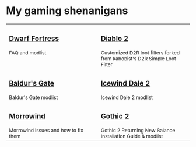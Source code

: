 # My gaming shenanigans

<table>
  <tr>
    <td width="50%" valign="top">
      <h3><a href="https://github.com/the-overdriven/Dwarf-Fortress-stuff">Dwarf Fortress</a></h3>
      <sup>FAQ and modlist</sup>
    </td>
    <td width="50%" valign="top">
      <h3><a href="https://github.com/the-overdriven/D2R-simple-loot-filter-custom">Diablo 2</a></h3>
      <sup>Customized D2R loot filters forked from kabobist's D2R Simple Loot Filter</sup>
    </td>
  </tr>
  <tr>
    <td width="50%" valign="top">
      <h3><a href="https://github.com/the-overdriven/Baldurs-Gate-modlist">Baldur's Gate</a></h3>
      <sup>Baldur's Gate modlist</sup>
    </td>
    <td width="50%" valign="top">
      <h3><a href="https://github.com/the-overdriven/Icewind-Dale-2-modlist">Icewind Dale 2</a></h3>
      <sup>Icewind Dale 2 modlist</sup>
    </td>
  </tr>
  <tr>
    <td width="50%" valign="top">
      <h3><a href="https://github.com/the-overdriven/morrowind-issues-and-fixes">Morrowind</a></h3>
      <sup>Morrowind issues and how to fix them</sup>
    </td>
    <td width="50%" valign="top">
      <h3><a href="https://github.com/the-overdriven/g2-nb-install-guide">Gothic 2</a></h3>
      <sup>Gothic 2 Returning New Balance Installation Guide & modlist</sup>
    </td>
  </tr>
</table>
